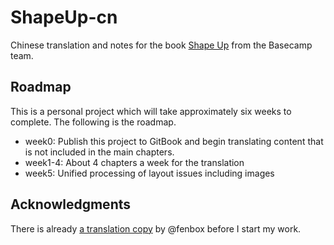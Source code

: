 # ShapeUp-cn
Chinese translation and notes for the book [Shape Up](https://basecamp.com/shapeup) from the Basecamp team.

## Roadmap 
This is a personal project which will take approximately six weeks to complete. The following is the roadmap.
  - week0: Publish this project to GitBook and begin translating content that is not included in the main chapters.
  - week1-4: About 4 chapters a week for the translation
  - week5: Unified processing of layout issues including images

## Acknowledgments
There is already [a translation copy](https://github.com/fenbox/shapeup) by @fenbox before I start my work.

